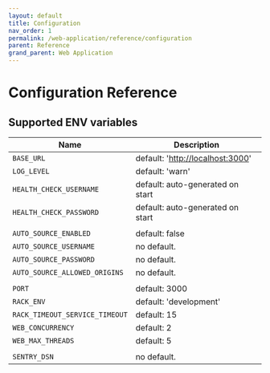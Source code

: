 ```yaml
---
layout: default
title: Configuration
nav_order: 1
permalink: /web-application/reference/configuration
parent: Reference
grand_parent: Web Application
---
```


# Configuration Reference

## Supported ENV variables

| Name | Description |
| --- | --- |
| `BASE_URL` | default: '<http://localhost:3000>' |
| `LOG_LEVEL` | default: 'warn' |
| `HEALTH_CHECK_USERNAME` | default: auto-generated on start |
| `HEALTH_CHECK_PASSWORD` | default: auto-generated on start |
| | |
| `AUTO_SOURCE_ENABLED` | default: false |
| `AUTO_SOURCE_USERNAME` | no default. |
| `AUTO_SOURCE_PASSWORD` | no default. |
| `AUTO_SOURCE_ALLOWED_ORIGINS` | no default. |
| | |
| `PORT` | default: 3000 |
| `RACK_ENV` | default: 'development' |
| `RACK_TIMEOUT_SERVICE_TIMEOUT` | default: 15 |
| `WEB_CONCURRENCY` | default: 2 |
| `WEB_MAX_THREADS` | default: 5 |
| | |
| `SENTRY_DSN` | no default. |
